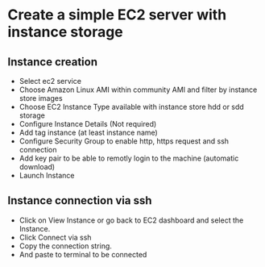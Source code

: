 # Create a simple EC2 server with instance storage

## Instance creation

- Select ec2 service
- Choose Amazon Linux AMI within community AMI and filter by instance store images
- Choose EC2 Instance Type available with instance store hdd or sdd storage
- Configure Instance Details (Not required)
- Add tag instance (at least instance name)
- Configure Security Group to enable http, https request and ssh connection
- Add key pair to be able to remotly login to the machine (automatic download)
- Launch Instance

## Instance connection via ssh
- Click on View Instance or go back to EC2 dashboard and select the Instance. 
- Click Connect via ssh
- Copy the connection string.
- And paste to terminal to be connected